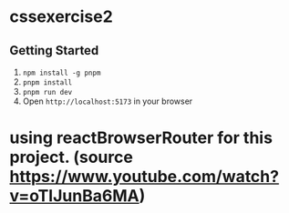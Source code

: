 # cssexercise2

## Getting Started

1. `npm install -g pnpm`
1. `pnpm install`
1. `pnpm run dev`
1. Open `http://localhost:5173` in your browser

# using reactBrowserRouter for this project. (source https://www.youtube.com/watch?v=oTIJunBa6MA)
